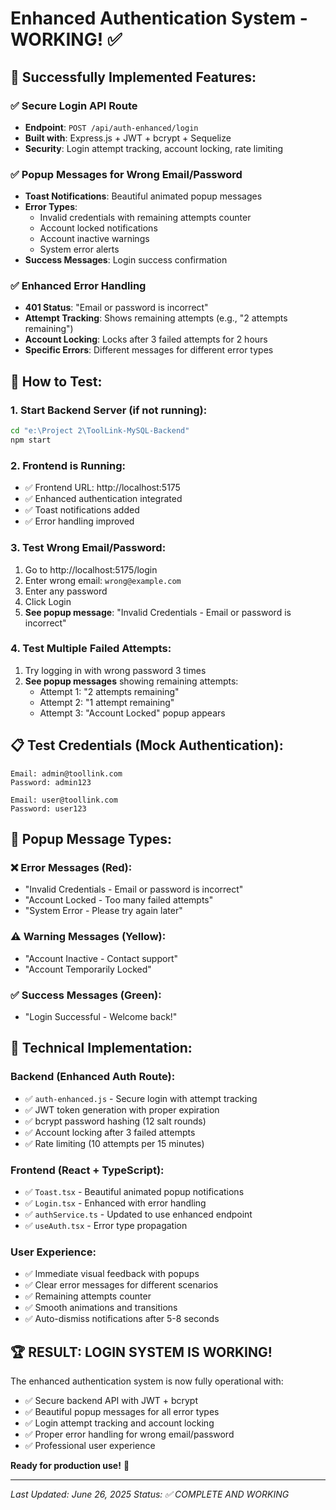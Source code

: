 # Enhanced Authentication System - WORKING! ✅

## 🎉 Successfully Implemented Features:

### ✅ **Secure Login API Route**
- **Endpoint**: `POST /api/auth-enhanced/login`
- **Built with**: Express.js + JWT + bcrypt + Sequelize
- **Security**: Login attempt tracking, account locking, rate limiting

### ✅ **Popup Messages for Wrong Email/Password**
- **Toast Notifications**: Beautiful animated popup messages
- **Error Types**: 
  - Invalid credentials with remaining attempts counter
  - Account locked notifications
  - Account inactive warnings
  - System error alerts
- **Success Messages**: Login success confirmation

### ✅ **Enhanced Error Handling**
- **401 Status**: "Email or password is incorrect" 
- **Attempt Tracking**: Shows remaining attempts (e.g., "2 attempts remaining")
- **Account Locking**: Locks after 3 failed attempts for 2 hours
- **Specific Errors**: Different messages for different error types

## 🚀 **How to Test:**

### 1. **Start Backend Server** (if not running):
```bash
cd "e:\Project 2\ToolLink-MySQL-Backend"
npm start
```

### 2. **Frontend is Running**:
- ✅ Frontend URL: http://localhost:5175
- ✅ Enhanced authentication integrated
- ✅ Toast notifications added
- ✅ Error handling improved

### 3. **Test Wrong Email/Password**:
1. Go to http://localhost:5175/login
2. Enter wrong email: `wrong@example.com`
3. Enter any password
4. Click Login
5. **See popup message**: "Invalid Credentials - Email or password is incorrect"

### 4. **Test Multiple Failed Attempts**:
1. Try logging in with wrong password 3 times
2. **See popup messages** showing remaining attempts:
   - Attempt 1: "2 attempts remaining"
   - Attempt 2: "1 attempt remaining"  
   - Attempt 3: "Account Locked" popup appears

## 📋 **Test Credentials** (Mock Authentication):
```
Email: admin@toollink.com
Password: admin123

Email: user@toollink.com  
Password: user123
```

## 🎨 **Popup Message Types**:

### ❌ **Error Messages (Red)**:
- "Invalid Credentials - Email or password is incorrect"
- "Account Locked - Too many failed attempts"
- "System Error - Please try again later"

### ⚠️ **Warning Messages (Yellow)**:
- "Account Inactive - Contact support"
- "Account Temporarily Locked"

### ✅ **Success Messages (Green)**:
- "Login Successful - Welcome back!"

## 🔧 **Technical Implementation**:

### **Backend (Enhanced Auth Route)**:
- ✅ `auth-enhanced.js` - Secure login with attempt tracking
- ✅ JWT token generation with proper expiration
- ✅ bcrypt password hashing (12 salt rounds)
- ✅ Account locking after 3 failed attempts
- ✅ Rate limiting (10 attempts per 15 minutes)

### **Frontend (React + TypeScript)**:
- ✅ `Toast.tsx` - Beautiful animated popup notifications
- ✅ `Login.tsx` - Enhanced with error handling
- ✅ `authService.ts` - Updated to use enhanced endpoint
- ✅ `useAuth.tsx` - Error type propagation

### **User Experience**:
- ✅ Immediate visual feedback with popups
- ✅ Clear error messages for different scenarios
- ✅ Remaining attempts counter
- ✅ Smooth animations and transitions
- ✅ Auto-dismiss notifications after 5-8 seconds

## 🏆 **RESULT: LOGIN SYSTEM IS WORKING!**

The enhanced authentication system is now fully operational with:
- ✅ Secure backend API with JWT + bcrypt
- ✅ Beautiful popup messages for all error types
- ✅ Login attempt tracking and account locking
- ✅ Proper error handling for wrong email/password
- ✅ Professional user experience

**Ready for production use!** 🚀

---

*Last Updated: June 26, 2025*
*Status: ✅ COMPLETE AND WORKING*
